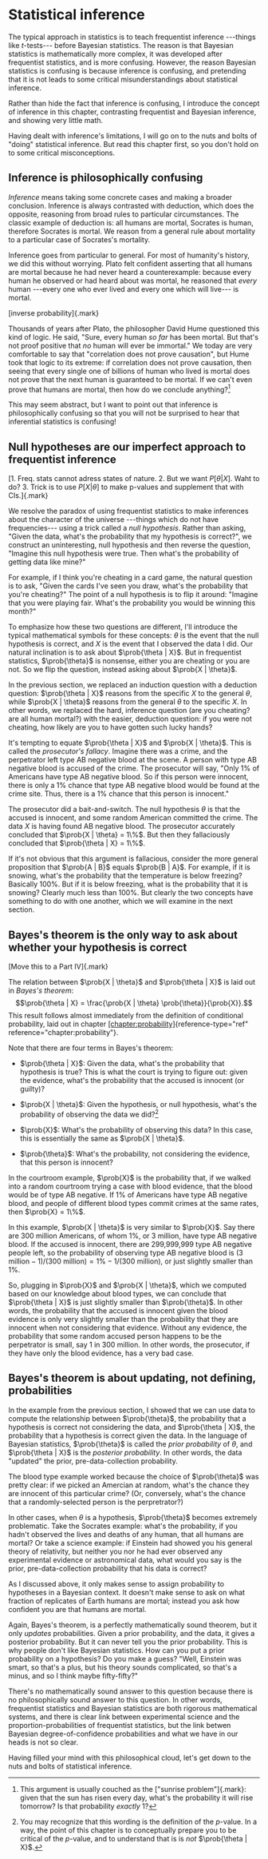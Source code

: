 # Statistical inference

The typical approach in statistics is to teach frequentist inference
---things like $t$-tests--- before Bayesian statistics. The reason is
that Bayesian statistics is mathematically more complex, it was
developed after frequentist statistics, and is more confusing. However,
the reason Bayesian statistics is confusing is because inference is
confusing, and pretending that it is not leads to some critical
misunderstandings about statistical inference.

Rather than hide the fact that inference is confusing, I introduce the
concept of inference in this chapter, contrasting frequentist and
Bayesian inference, and showing very little math.

Having dealt with inference's limitations, I will go on to the nuts and
bolts of "doing" statistical inference. But read this chapter first, so
you don't hold on to some critical misconceptions.

## Inference is philosophically confusing

*Inference* means taking some concrete cases and making a broader
conclusion. Inference is always contrasted with deduction, which does
the opposite, reasoning from broad rules to particular circumstances.
The classic example of deduction is: all humans are mortal, Socrates is
human, therefore Socrates is mortal. We reason from a general rule about
mortality to a particular case of Socrates's mortality.

Inference goes from particular to general. For most of humanity's
history, we did this without worrying. Plato felt confident asserting
that all humans are mortal because he had never heard a counterexample:
because every human he observed or had heard about was mortal, he
reasoned that *every* human ---every one who ever lived and every one
which will live--- is mortal.

[inverse probability]{.mark}

Thousands of years after Plato, the philosopher David Hume questioned
this kind of logic. He said, "Sure, every human *so far* has been
mortal. But that's not proof positive that *no* human will ever be
immortal." We today are very comfortable to say that "correlation does
not prove causation", but Hume took that logic to its extreme: if
correlation does not prove causation, then seeing that every single one
of billions of human who lived is mortal does not prove that the next
human is guaranteed to be mortal. If we can't even prove that humans are
mortal, then how do we conclude anything?[^1]

This may seem abstract, but I want to point out that inference is
philosophically confusing so that you will not be surprised to hear that
inferential statistics is confusing!

## Null hypotheses are our imperfect approach to frequentist inference

[1. Freq. stats cannot adress states of nature. 2. But we want
$P[\theta|X]$. Waht to do? 3. Trick is to use $P[X|\theta]$ to make
p-values and supplement that with CIs.]{.mark}

We resolve the paradox of using frequentist statistics to make
inferences about the character of the universe ---things which do not
have frequencies--- using a trick called a *null hypothesis*. Rather
than asking, "Given the data, what's the probability that my hypothesis
is correct?", we construct an uninteresting, null hypothesis and then
reverse the question, "Imagine this null hypothesis were true. Then
what's the probability of getting data like mine?"

For example, if I think you're cheating in a card game, the natural
question is to ask, "Given the cards I've seen you draw, what's the
probability that you're cheating?" The point of a null hypothesis is to
flip it around: "Imagine that you were playing fair. What's the
probability you would be winning this month?"

To emphasize how these two questions are different, I'll introduce the
typical mathematical symbols for these concepts: $\theta$ is the event
that the null hypothesis is correct, and $X$ is the event that I
observed the data I did. Our natural inclination is to ask about
$\prob{\theta | X}$. But in frequentist statistics, $\prob{\theta}$ is
nonsense, either you are cheating or you are not. So we flip the
question, instead asking about $\prob{X | \theta}$.

In the previous section, we replaced an induction question with a
deduction question: $\prob{\theta | X}$ reasons from the specific $X$ to
the general $\theta$, while $\prob{X | \theta}$ reasons from the general
$\theta$ to the specific $X$. In other words, we replaced the hard,
inference question (are you cheating? are all human mortal?) with the
easier, deduction question: if you were not cheating, how likely are you
to have gotten such lucky hands?

It's tempting to equate $\prob{\theta | X}$ and $\prob{X | \theta}$.
This is called the *prosecutor's fallacy*. Imagine there was a crime,
and the perpetrator left type AB negative blood at the scene. A person
with type AB negative blood is accused of the crime. The prosecutor will
say, "Only 1% of Americans have type AB negative blood. So if this
person were innocent, there is only a 1% chance that type AB negative
blood would be found at the crime site. Thus, there is a 1% chance that
this person is innocent."

The prosecutor did a bait-and-switch. The null hypothesis $\theta$ is
that the accused is innocent, and some random American committed the
crime. The data $X$ is having found AB negative blood. The prosecutor
accurately concluded that $\prob{X | \theta} = 1\%$. But then they
fallaciously concluded that $\prob{\theta | X} = 1\%$.

If it's not obvious that this argument is fallacious, consider the more
general proposition that $\prob{A | B}$ equals $\prob{B | A}$. For
example, if it is snowing, what's the probability that the temperature
is below freezing? Basically 100%. But if it is below freezing, what is
the probability that it is snowing? Clearly much less than 100%. But
clearly the two concepts have something to do with one another, which we
will examine in the next section.

## Bayes's theorem is the only way to ask about whether your hypothesis is correct

[Move this to a Part IV]{.mark}

The relation between $\prob{X | \theta}$ and $\prob{\theta | X}$ is laid
out in *Bayes's theorem*:
$$\prob{\theta | X} = \frac{\prob{X | \theta} \prob{\theta}}{\prob{X}}.$$
This result follows almost immediately from the definition of
conditional probability, laid out in chapter
[\[chapter:probability\]](#chapter:probability){reference-type="ref"
reference="chapter:probability"}.

Note that there are four terms in Bayes's theorem:

- $\prob{\theta | X}$: Given the data, what's the probability that
  hypothesis is true? This is what the court is trying to figure out:
  given the evidence, what's the probability that the accused is
  innocent (or guilty)?

- $\prob{X | \theta}$: Given the hypothesis, or null hypothesis, what's
  the probability of observing the data we did?[^2]

- $\prob{X}$: What's the probability of observing this data? In this
  case, this is essentially the same as $\prob{X | \theta}$.

- $\prob{\theta}$: What's the probability, not considering the evidence,
  that this person is innocent?

In the courtroom example, $\prob{X}$ is the probability that, if we
walked into a random courtroom trying a case with blood evidence, that
the blood would be of type AB negative. If 1% of Americans have type AB
negative blood, and people of different blood types commit crimes at the
same rates, then $\prob{X} = 1\%$.

In this example, $\prob{X | \theta}$ is very similar to $\prob{X}$. Say
there are 300 million Americans, of whom 1%, or 3 million, have type AB
negative blood. If the accused is innocent, there are 299,999,999 type
AB negative people left, so the probability of observing type AB
negative blood is
$(3\text{ million} - 1) / (300\text{ million}) = 1\% - 1 / (300\text{ million})$,
or just slightly smaller than 1%.

So, plugging in $\prob{X}$ and $\prob{X | \theta}$, which we computed
based on our knowledge about blood types, we can conclude that
$\prob{\theta | X}$ is just slightly smaller than $\prob{\theta}$. In
other words, the probability that the accused is innocent given the
blood evidence is only very slightly smaller than the probability that
they are innocent when not considering that evidence. Without any
evidence, the probability that some random accused person happens to be
the perpetrator is small, say 1 in 300 million. In other words, the
prosecutor, if they have only the blood evidence, has a very bad case.

## Bayes's theorem is about updating, not defining, probabilities

In the example from the previous section, I showed that we can use data
to compute the relationship between $\prob{\theta}$, the probability
that a hypothesis is correct not considering the data, and
$\prob{\theta | X}$, the probability that a hypothesis is correct given
the data. In the language of Bayesian statistics, $\prob{\theta}$ is
called the *prior probability* of $\theta$, and $\prob{\theta | X}$ is
the *posterior probability*. In other words, the data "updated" the
prior, pre-data-collection probability.

The blood type example worked because the choice of $\prob{\theta}$ was
pretty clear: if we picked an Amercian at random, what's the chance they
are innocent of this particular crime? (Or, conversely, what's the
chance that a randomly-selected person is the perpretrator?)

In other cases, when $\theta$ is a hypothesis, $\prob{\theta}$ becomes
extremely problematic. Take the Socrates example: what's the
probability, if you hadn't observed the lives and deaths of any human,
that all humans are mortal? Or take a science example: if Einstein had
showed you his general theory of relativity, but neither you nor he had
ever observed any experimental evidence or astronomical data, what would
you say is the prior, pre-data-collection probability that his data is
correct?

As I discussed above, it only makes sense to assign probability to
hypotheses in a Bayesian context. It doesn't make sense to ask on what
fraction of replicates of Earth humans are mortal; instead you ask how
confident you are that humans are mortal.

Again, Bayes's theorem, is a perfectly mathematically sound theorem, but
it only *updates* probabilities. Given a prior probability, and the
data, it gives a posterior probability. But it can never tell you the
prior probability. This is why people don't like Bayesian statistics.
How can you put a prior probability on a hypothesis? Do you make a
guess? "Well, Einstein was smart, so that's a plus, but his theory
sounds complicated, so that's a minus, and so I think maybe
fifty-fifty?"

There's no mathematically sound answer to this question because there is
no philosophically sound answer to this question. In other words,
frequentist statistics and Bayesian statistics are both rigorous
mathematical systems, and there is clear link between experimental
science and the proportion-probabilities of frequentist statistics, but
the link betwen Bayesian degree-of-confidence probabilities and what we
have in our heads is not so clear.

Having filled your mind with this philosophical cloud, let's get down to
the nuts and bolts of statistical inference.

[^1]: This argument is usually couched as the ["sunrise
    problem"]{.mark}: given that the sun has risen every day, what's the
    probability it will rise tomorrow? Is that probability *exactly* 1?

[^2]: You may recognize that this wording is the definition of the
    $p$-value. In a way, the point of this chapter is to conceptually
    prepare you to be critical of the $p$-value, and to understand that
    is is *not* $\prob{\theta | X}$.
